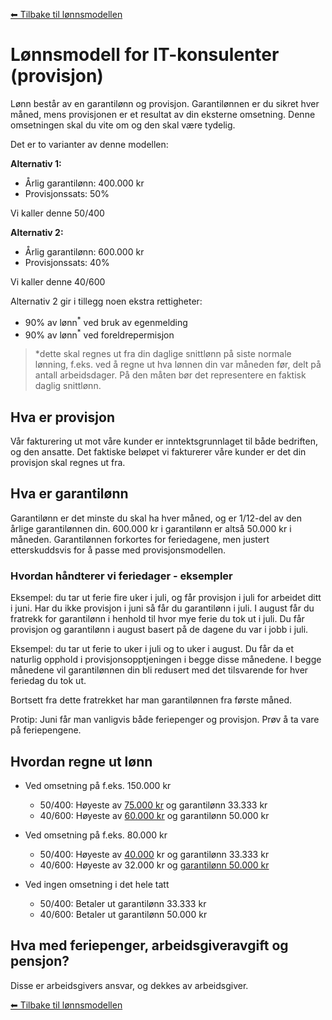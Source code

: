 <!--
Apparat company repository (c) by Håkon Nilsen, et.al.

Apparat company repository is licensed under a
Creative Commons Attribution 4.0 International License.

You should have received a copy of the license along with this
work. If not, see <http://creativecommons.org/licenses/by/4.0/>.
-->

[⬅ Tilbake til lønnsmodellen](lonnsmodell.md)

# Lønnsmodell for IT-konsulenter (provisjon)

Lønn består av en garantilønn og provisjon. Garantilønnen er du sikret hver måned, mens provisjonen er et resultat av 
din eksterne omsetning. Denne omsetningen skal du vite om og den skal være tydelig.

Det er to varianter av denne modellen:

<b>Alternativ 1:</b>

* Årlig garantilønn: 400.000 kr
* Provisjonssats: 50%

Vi kaller denne 50/400

<b>Alternativ 2:</b>

* Årlig garantilønn: 600.000 kr
* Provisjonssats: 40%

Vi kaller denne 40/600

Alternativ 2 gir i tillegg noen ekstra rettigheter:
 - 90% av lønn<sup>*</sup> ved bruk av egenmelding
 - 90% av lønn<sup>*</sup> ved foreldrepermisjon
 
> *dette skal regnes ut fra din daglige snittlønn på siste normale lønning, f.eks. ved å regne ut hva lønnen din
> var måneden før, delt på antall arbeidsdager. På den måten bør det representere en faktisk daglig snittlønn.

## Hva er provisjon

Vår fakturering ut mot våre kunder er inntektsgrunnlaget til både bedriften, og den ansatte. Det faktiske beløpet
vi fakturerer våre kunder er det din provisjon skal regnes ut fra.

## Hva er garantilønn

Garantilønn er det minste du skal ha hver måned, og er 1/12-del av den årlige garantilønnen din. 
600.000 kr i garantilønn er altså 50.000 kr i måneden. Garantilønnen forkortes for feriedagene, men justert 
etterskuddsvis for å passe med provisjonsmodellen. 

### Hvordan håndterer vi feriedager - eksempler

Eksempel: du tar ut ferie fire uker i juli, og får provisjon i juli for arbeidet ditt i juni. Har du ikke provisjon i
juni så får du garantilønn i juli. I august får du fratrekk for garantilønn i henhold til hvor mye ferie du tok ut i
juli. Du får provisjon og garantilønn i august basert på de dagene du var i jobb i juli.

Eksempel: du tar ut ferie to uker i juli og to uker i august. Du får da et naturlig opphold i provisjonsopptjeningen i 
begge disse månedene. I begge månedene vil garantilønnen din bli redusert med det tilsvarende for hver feriedag du
tok ut.

Bortsett fra dette fratrekket har man garantilønnen fra første måned.

Protip: Juni får man vanligvis både feriepenger og provisjon. Prøv å ta vare på feriepengene.

## Hvordan regne ut lønn

* Ved omsetning på f.eks. 150.000 kr
  * 50/400: Høyeste av <u>75.000 kr</u> og garantilønn 33.333 kr
  * 40/600: Høyeste av <u>60.000 kr</u> og garantilønn 50.000 kr
  
* Ved omsetning på f.eks. 80.000 kr
  * 50/400: Høyeste av <u>40.000</u> kr og garantilønn 33.333 kr
  * 40/600: Høyeste av 32.000 kr og <u>garantilønn 50.000 kr</u>
    
* Ved ingen omsetning i det hele tatt
  * 50/400: Betaler ut garantilønn 33.333 kr
  * 40/600: Betaler ut garantilønn 50.000 kr

## Hva med feriepenger, arbeidsgiveravgift og pensjon?

Disse er arbeidsgivers ansvar, og dekkes av arbeidsgiver.

[⬅ Tilbake til lønnsmodellen](lonnsmodell.md)
